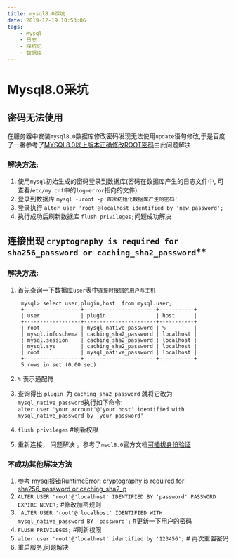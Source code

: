 ```yaml
---
title: mysql8.0踩坑
date: 2019-12-19 10:53:06
tags:
    - Mysql
    - 日志
    - 踩坑记
    - 数据库
---
```

# Mysql8.0采坑

## 密码无法使用
在服务器中安装`mysql8.0`数据库修改密码发现无法使用`update`语句修改,于是百度了一番参考了[MYSQL8.0以上版本正确修改ROOT密码](https://blog.csdn.net/yi247630676/article/details/80352655)由此问题解决  

### 解决方法:  
1. 使用`mysql`初始生成的密码登录到数据库(密码在数据库产生的日志文件中, 可查看/`etc/my.cnf`中的`log-error`指向的文件)  
2. 登录到数据库 `mysql -uroot -p'首次初始化数据库产生的密码'`  
3. 登录执行 `alter user 'root'@localhost identified by 'new password';` 
4. 执行成功后刷新数据库 `flush privileges;`问题成功解决  

## 连接出现 `cryptography is required for sha256_password or caching_sha2_password`**  

### 解决方法:
1. 首先查询一下数据库`user`表中`连接时报错的用户与主机`  

        mysql> select user,plugin,host  from mysql.user; 
        +------------------+-----------------------+-----------+  
        | user             | plugin                | host      |  
        +------------------+-----------------------+-----------+  
        | root             | mysql_native_password | %         |  
        | mysql.infoschema | caching_sha2_password | localhost |  
        | mysql.session    | caching_sha2_password | localhost |  
        | mysql.sys        | caching_sha2_password | localhost |  
        | root             | mysql_native_password | localhost |  
        +------------------+-----------------------+-----------+  
        5 rows in set (0.00 sec)  
3. `%` 表示通配符
2. 查询得出 `plugin `为 `caching_sha2_password` 就将它改为 `mysql_native_password`执行如下命令:  
     `alter user 'your account'@'your host' identified with mysql_native_password by 'your password'`
3. `flush privileges` #刷新权限
4. 重新连接， 问题解决 。参考了`msql8.0`官方文档[可插拔身份验证](https://dev.mysql.com/doc/refman/8.0/en/pluggable-authentication.html)

### 不成功其他解决方法 
1. 参考 [mysql报错RuntimeError: cryptography is required for sha256_password or caching_sha2_p](https://blog.csdn.net/p_xiaobai/article/details/85334875)
2. `ALTER USER 'root'@'localhost' IDENTIFIED BY 'password' PASSWORD EXPIRE NEVER;` #修改加密规则  
3. ` ALTER USER 'root'@'localhost' IDENTIFIED WITH mysql_native_password BY 'password';` #更新一下用户的密码 
4. `FLUSH PRIVILEGES;` #刷新权限
5. `alter user 'root'@'localhost' identified by '123456';`  # 再次重置密码
6. 重启服务,问题解决 
